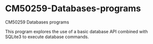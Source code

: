 # CM50259-Databases-programs
CM50259 Databases programs

This program explores the use of a basic database API combined with SQLite3 to execute database commands.
